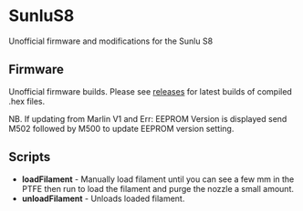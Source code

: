 # SunluS8

Unofficial firmware and modifications for the Sunlu S8

## Firmware

Unofficial firmware builds. Please see [releases](https://github.com/LittleHobbyShop/SunluS8/releases) for latest builds of compiled .hex files.

NB. If updating from Marlin V1 and Err: EEPROM Version is displayed send M502 followed by M500 to update EEPROM version setting.

## Scripts

- **loadFilament** - Manually load filament until you can see a few mm in the PTFE then run to load the filament and purge the nozzle a small amount.
- **unloadFilament** - Unloads loaded filament.
